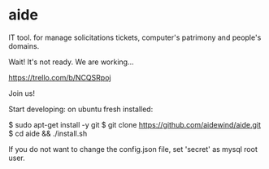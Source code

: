 aide
====

IT tool. for manage solicitations tickets, computer's patrimony and people's domains. 

Wait! It's not ready. We are working...

https://trello.com/b/NCQSRpoj

Join us!

Start developing: on ubuntu fresh installed:

$ sudo apt-get install -y git
$ git clone https://github.com/aidewind/aide.git
$ cd aide && ./install.sh

If you do not want to change the config.json file, set 'secret' as mysql root user.

